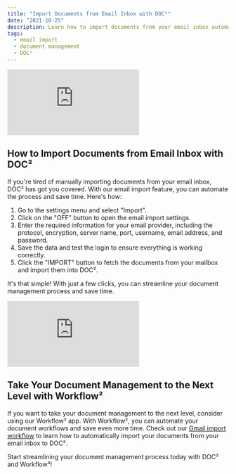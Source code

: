 ```yaml
---
title: "Import Documents from Email Inbox with DOC²"
date: "2021-10-25"
description: Learn how to import documents from your email inbox automatically with DOC². Follow these simple steps to streamline your document management process.
tags:
  - email import
  - document management
  - DOC²
---
```


<div class='video-container'>
  <iframe src='https://www.youtube.com/embed/VIDEO_ID_HERE' frameborder='0' allowfullscreen></iframe>
</div>

## How to Import Documents from Email Inbox with DOC²

If you're tired of manually importing documents from your email inbox, DOC² has got you covered. With our email import feature, you can automate the process and save time. Here's how:

1. Go to the settings menu and select "Import".
2. Click on the "OFF" button to open the email import settings.
3. Enter the required information for your email provider, including the protocol, encryption, server name, port, username, email address, and password.
4. Save the data and test the login to ensure everything is working correctly.
5. Click the "IMPORT" button to fetch the documents from your mailbox and import them into DOC².

It's that simple! With just a few clicks, you can streamline your document management process and save time.

<div class='video-container'>
  <iframe src='https://www.youtube.com/embed/VIDEO_ID_HERE' frameborder='0' allowfullscreen></iframe>
</div>

## Take Your Document Management to the Next Level with Workflow²

If you want to take your document management to the next level, consider using our Workflow² app. With Workflow², you can automate your document workflows and save even more time. Check out our [Gmail import workflow](https://docs.polydocs.io/example/gmail-import/) to learn how to automatically import your documents from your email inbox to DOC².

Start streamlining your document management process today with DOC² and Workflow²!
